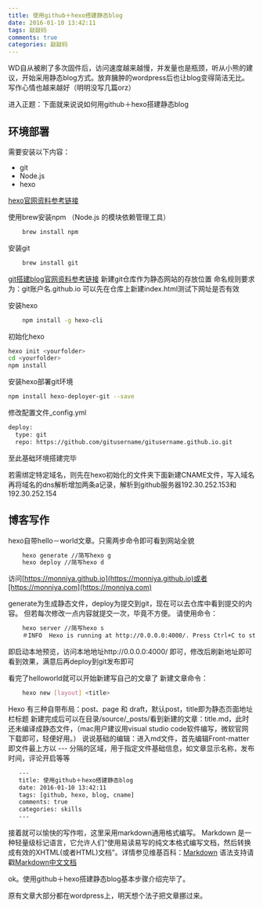 ```yaml
---
title: 使用github＋hexo搭建静态blog
date: 2016-01-10 13:42:11
tags: 敲敲码
comments: true
categories: 敲敲码
---
```


WD自从被刷了多次固件后，访问速度越来越慢，并发量也是瓶颈，听从小熊的建议，开始采用静态blog方式。放弃臃肿的wordpress后也让blog变得简洁无比。写作心情也越来越好（明明没写几篇orz）

进入正题：下面就来说说如何用github＋hexo搭建静态blog
<!--more-->

## 环境部署

需要安装以下内容：
* git
* Node.js
* hexo

[hexo官网资料参考链接](https://hexo.io)

使用brew安装npm （Node.js 的模块依赖管理工具）
``` bash
    brew install npm
```
安装git
``` bash
    brew install git
```
[git搭建blog官网资料参考链接](https://pages.github.com/)
新建git仓库作为静态网站的存放位置
命名规则要求为：git账户名.github.io
可以先在仓库上新建index.html测试下网址是否有效

安装hexo
``` bash
    npm install -g hexo-cli
```
初始化hexo
``` bash
hexo init <yourfolder>
cd <yourfolder>
npm install
```
安装hexo部署git环境

``` bash
npm install hexo-deployer-git --save
``` 

修改配置文件_config.yml
``` bash
deploy:
  type: git
  repo: https://github.com/gitusername/gitusername.github.io.git
``` 
至此基础环境搭建完毕

若需绑定特定域名，则先在hexo初始化的文件夹<yourfolder>下面新建CNAME文件，写入域名
再将域名的dns解析增加两条a记录，解析到github服务器192.30.252.153和192.30.252.154

## 博客写作

hexo自带hello－world文章。只需两步命令即可看到网站全貌


``` bash
    hexo generate //简写hexo g
    hexo deploy //简写hexo d
``` 
访问[https://monniya.github.io](https://monniya.github.io)或者[https://monniya.com](https://monniya.com)

generate为生成静态文件，deploy为提交到git，现在可以去仓库中看到提交的内容。
但若每次修改一点内容就提交一次，毕竟不方便。
请使用命令：
``` bash
    hexo server //简写hexo s
    ＃INFO  Hexo is running at http://0.0.0.0:4000/. Press Ctrl+C to stop.
``` 
即启动本地预览，访问本地地址http://0.0.0.0:4000/ 即可，修改后刷新地址即可看到效果，满意后再deploy到git发布即可

看完了helloworld就可以开始新建写自己的文章了
新建文章命令：
``` bash
    hexo new [layout] <title>
``` 
Hexo 有三种自带布局：post、page 和 draft，默认post，title即为静态页面地址栏标题
新建完成后可以在目录/source/_posts/看到新建的文章：title.md，此时还未编译成静态文件，（mac用户建议用visual studio code软件编写，微软官网下载即可，轻便好用。）
说说基础的编辑：进入md文件，首先编辑Front-matter 
即文件最上方以 --- 分隔的区域，用于指定文件基础信息，如文章显示名称，发布时间，评论开启等等
``` bash
   ---  
   title: 使用github＋hexo搭建静态blog
   date: 2016-01-10 13:42:11
   tags: [github, hexo, blog, cname]
   comments: true
   categories: skills
   ---  
``` 
接着就可以愉快的写作啦，这里采用markdown通用格式编写。 
Markdown 是一种轻量级标记语言，它允许人们“使用易读易写的纯文本格式编写文档，然后转换成有效的XHTML(或者HTML)文档”。详情参见维基百科：[Markdown](https://zh.wikipedia.org/wiki/Markdown#.E4.BB.A3.E7.A0.81)
语法支持请戳[Markdown中文文档](http://markdown-zh.readthedocs.org)

ok。使用github＋hexo搭建静态blog基本步骤介绍完毕了。

原有文章大部分都在wordpress上，明天想个法子把文章挪过来。




